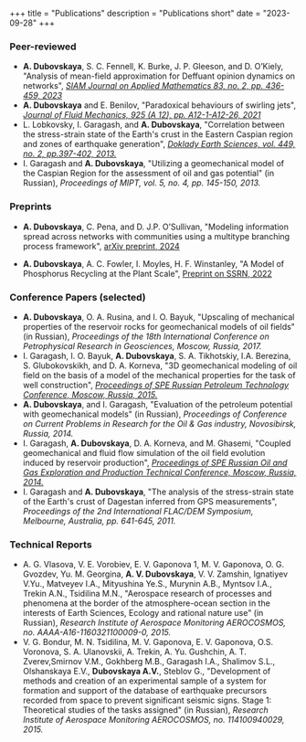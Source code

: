 +++
title = "Publications"
description = "Publications short"
date = "2023-09-28"
+++



### Peer-reviewed

* **A. Dubovskaya**, S. C. Fennell, K. Burke, J. P. Gleeson, and D. O’Kiely, "Analysis of mean-field approximation for Deffuant opinion dynamics on networks", [*SIAM Journal on Applied Mathematics 83, no. 2, pp. 436-459, 2023*](https://epubs.siam.org/doi/pdf/10.1137/22M1499765)
* **A. Dubovskaya** and E. Benilov, "Paradoxical behaviours of swirling jets", [*Journal of Fluid Mechanics, 925 (A 12), pp. A12-1-A12-26, 2021*](https://www.cambridge.org/core/services/aop-cambridge-core/content/view/6A990519B62E6F480D40C7D9A157E420/S0022112021006649a.pdf)
* L. Lobkovsky, I. Garagash, and **A. Dubovskaya**, "Correlation between the stress-strain state of the Earth's crust in the Eastern Caspian region and zones of earthquake generation", [*Doklady Earth Sciences, vol. 449, no. 2, pp.397-402, 2013.*](https://www.proquest.com/openview/8ccc74f4a67ece417f56ba99383d5c6e/1?pq-origsite=gscholar&cbl=54876)
* I. Garagash and **A. Dubovskaya**, "Utilizing a geomechanical model of the Caspian Region for the assessment of oil and gas potential" (in Russian), *Proceedings of MIPT, vol. 5, no. 4, pp. 145-150, 2013.*

### Preprints
* **A. Dubovskaya**, C. Pena, and D. J.P. O’Sullivan, "Modeling information spread across networks with communities using a multitype branching process framework", [arXiv preprint, 2024](https://arxiv.org/pdf/2408.04456)

* **A. Dubovskaya**, A. C. Fowler, I. Moyles, H. F. Winstanley, "A Model of Phosphorus Recycling at the Plant Scale", [Preprint on SSRN, 2022](https://papers.ssrn.com/sol3/papers.cfm?abstract_id=4175674)


### Conference Papers (selected)
* **A. Dubovskaya**, O. A. Rusina, and I. O. Bayuk,
"Upscaling of mechanical properties of the reservoir rocks for geomechanical models of oil fields" (in Russian), *Proceedings of the 18th International Conference on Petrophysical Research in Geosciences, Moscow, Russia, 2017.*
* I. Garagash, I. O. Bayuk, **A. Dubovskaya**, S. A. Tikhotskiy, I.A. Berezina, S. Glubokovskikh, and D. A. Korneva, "3D geomechanical modeling of oil field on the basis of a model of the mechanical properties for the task of well construction", [*Proceedings of SPE Russian Petroleum Technology Conference, Moscow, Russia, 2015.*](https://onepetro.org/SPERPTC/proceedings-abstract/15RPTC/All-15RPTC/183786)
* **A. Dubovskaya**, and I. Garagash, "Evaluation of the petroleum potential with geomechanical models" (in Russian), *Proceedings of Conference on Current Problems in Research for the Oil \& Gas industry, Novosibirsk, Russia, 2014.*
* I. Garagash, **A. Dubovskaya**, D. A. Korneva, and M. Ghasemi, "Coupled geomechanical and fluid flow simulation of the oil field evolution induced by reservoir production", [*Proceedings of SPE Russian Oil and Gas Exploration and Production Technical Conference, Moscow, Russia, 2014.*](https://onepetro.org/SPERPTC/proceedings-abstract/14ROGC/All-14ROGC/212030)
* I. Garagash and **A. Dubovskaya**, "The analysis of the stress-strain state of the Earth's crust of Dagestan inferred from GPS measurements", *Proceedings of the 2nd International FLAC/DEM Symposium, Melbourne, Australia, pp. 641-645, 2011.*


### Technical Reports

* A. G. Vlasova, V. E. Vorobiev, E. V. Gaponova 1, M. V. Gaponova, O. G. Gvozdev, Yu. M. Georgina, **A. V. Dubovskaya**, V. V. Zamshin, Ignatiyev V.Yu., Matveyev I.A., Mityushina Ye.S., Murynin A.B., Myntsov I.A., Trekin A.N., Tsidilina M.N., "Aerospace research of processes and phenomena at the border of the atmosphere-ocean section in the interests of Earth Sciences, Ecology and rational nature use" (in Russian), *Research Institute of Aerospace Monitoring AEROCOSMOS, no. AAAA-A16-1160321100009-0, 2015.*
* V. G. Bondur, M. N. Tsidilina, M. V. Gaponova, E. V. Gaponova, O.S. Voronova, S. A. Ulanovskii, A. Trekin, A. Yu. Gushchin, A. T. Zverev,Smirnov V.M., Gokhberg M.B., Garagash I.A., Shalimov S.L., Olshanskaya E.V., **Dubovskaya A.V.**, Steblov G., "Development of methods and creation of an experimental sample of a system for formation and support of the database of earthquake precursors recorded from space to prevent significant seismic signs. Stage 1: Theoretical studies of the tasks assigned" (in Russian), *Research Institute of Aerospace Monitoring AEROCOSMOS, no. 114100940029, 2015.*


